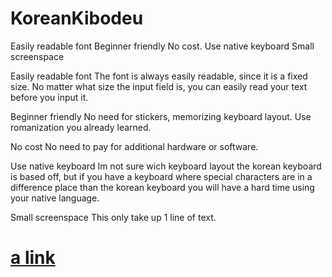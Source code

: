 # KoreanKibodeu

Easily readable font
Beginner friendly
No cost. 
Use native keyboard
Small screenspace

Easily readable font
The font is always easily readable, since it is a fixed size. No matter what size the input field is, you can easily read your text before you input it.

Beginner friendly
No need for stickers, memorizing keyboard layout. Use romanization you already learned.

No cost
No need to pay for additional hardware or software.

Use native keyboard
Im not sure wich keyboard layout the korean keyboard is based off, but if you have a keyboard where special characters are in a difference place than the korean keyboard you will have a hard time using your native language. 

Small screenspace
This only take up 1 line of text.



# [a link](https://www.google.com/)
